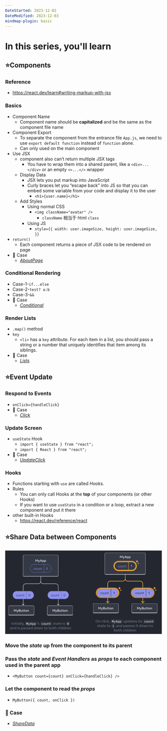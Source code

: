```yaml
---
DateStarted: 2023-12-02
DateModified: 2023-12-03
mindmap-plugin: basic
---
```


# In this series, you'll learn

## ⭐Components

### Reference
- https://react.dev/learn#writing-markup-with-jsx

### Basics
- Component Name
    - Component name should be **capitalized** and be the same as the component file name
- Component Export
    - To separate the component from the entrance file `App.js`, we need to use `export default function` instead of `function` alone.
    - Can only used on the main component
- Use JSX
    - component also can’t return multiple JSX tags
        - You have to wrap them into a shared parent, like a `<div>...</div>` or an empty `<>...</>` wrapper
    - Display Data
        - JSX lets you put markup into JavaScript
        - Curly braces let you “escape back” into JS so that you can embed some variable from your code and display it to the user
            - `<h1>{user.name}</h1>`
    - Add Styles
        - Using normal CSS
            - `<img className="avatar" />`
                - `className` 相当于 html `class`
        - Using JS
            - `style={{
                  width: user.imageSize, height: user.imageSize, }}`
- `return()`
    - Each component returns a piece of JSX code to be rendered on page
- 📌 Case
    - *[AboutPage](https://github.com/Jenniferwonder/react-tutorial/blob/main/src/components/01-quick-start/AboutPage.jsx)*

### Conditional Rendering
- Case-1-`if...else`
- Case-2-`test? a:b`
- Case-3-`&&`
- 📌 Case
    - *[Conditional](https://github.com/Jenniferwonder/react-tutorial/blob/main/src/components/01-quick-start/Conditional.jsx)*

### Render Lists
- `.map()` method
- `key`
    - `<li>` has a `key` attribute. For each item in a list, you should pass a string or a number that uniquely identifies that item among its siblings.
- 📌 Case
    - *[Lists](https://github.com/Jenniferwonder/react-tutorial/blob/main/src/components/01-quick-start/Lists.jsx)*

## ⭐Event Update

### Respond to Events
- `onClick={handleClick}`
- 📌 Case
    - *[Click](https://github.com/Jenniferwonder/react-tutorial/blob/main/src/components/01-quick-start/Click.jsx)*

### Update Screen
- `useState` Hook
    - `import { useState } from "react";`
    - `import { React } from "react";`
- 📌 Case
    - *[UpdateClick](https://github.com/Jenniferwonder/react-tutorial/blob/main/src/components/01-quick-start/UpdateClick.jsx)*

### Hooks
- Functions starting with `use` are called _Hooks_.
- Rules
    - You can only call Hooks at the **top** of your components (or other Hooks)
    - If you want to use `useState` in a condition or a loop, extract a new component and put it there
- other built-in Hooks
    - https://react.dev/reference/react

## ⭐Share Data between Components

### ![Share Date Illustration](z-Assets/1701567850607.png)

### Move the *state* up from the component to its parent

### Pass the *state* and *Event Handlers* as *props* to each component used in the parent app
- `<MyButton count={count} onClick={handleClick} />`

### Let the component to read the *props*
- `MyButton({ count, onClick })`

### 📌 Case
- *[ShareData](https://github.com/Jenniferwonder/react-tutorial/blob/main/src/components/01-quick-start/ShareData.jsx)*